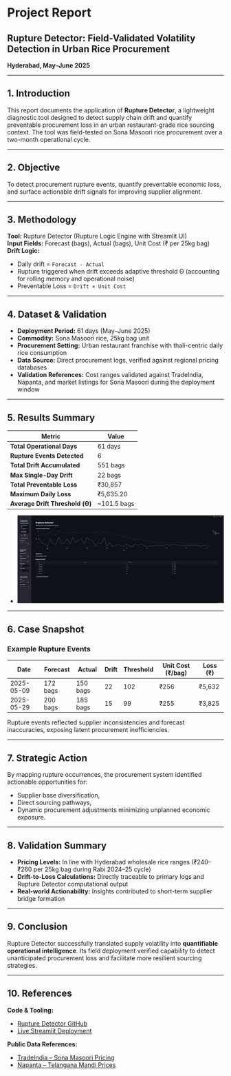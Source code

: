 
# Project Report

## Rupture Detector: Field-Validated Volatility Detection in Urban Rice Procurement  
**Hyderabad, May–June 2025**

---

## 1. Introduction

This report documents the application of **Rupture Detector**, a lightweight diagnostic tool designed to detect supply chain drift and quantify preventable procurement loss in an urban restaurant-grade rice sourcing context. The tool was field-tested on Sona Masoori rice procurement over a two-month operational cycle.

---

## 2. Objective

To detect procurement rupture events, quantify preventable economic loss, and surface actionable drift signals for improving supplier alignment.

---

## 3. Methodology

**Tool:** Rupture Detector (Rupture Logic Engine with Streamlit UI)  
**Input Fields:** Forecast (bags), Actual (bags), Unit Cost (₹ per 25kg bag)  
**Drift Logic:**  
- Daily drift = `Forecast - Actual`  
- Rupture triggered when drift exceeds adaptive threshold Θ (accounting for rolling memory and operational noise)  
- Preventable Loss = `Drift × Unit Cost`

---

## 4. Dataset & Validation

- **Deployment Period:** 61 days (May–June 2025)  
- **Commodity:** Sona Masoori rice, 25kg bag unit  
- **Procurement Setting:** Urban restaurant franchise with thali-centric daily rice consumption  
- **Data Source:** Direct procurement logs, verified against regional pricing databases  
- **Validation References:** Cost ranges validated against TradeIndia, Napanta, and market listings for Sona Masoori during the deployment window

---

## 5. Results Summary

| **Metric** | **Value** |
|-------------|-----------------------------|
| **Total Operational Days** | 61 days |
| **Rupture Events Detected** | 6 |
| **Total Drift Accumulated** | 551 bags |
| **Max Single-Day Drift** | 22 bags |
| **Total Preventable Loss** | ₹30,857 |
| **Maximum Daily Loss** | ₹5,635.20 |
| **Average Drift Threshold (Θ)** | ~101.5 bags |
- ![Rupture Visualization](rup_sup_plot.png)
---

## 6. Case Snapshot

### Example Rupture Events

| Date       | Forecast | Actual | Drift | Threshold | Unit Cost (₹/bag) | Loss (₹)   |
|------------|----------|--------|-------|-----------|-------------------|------------|
| 2025-05-09 | 172 bags | 150 bags | 22 | 102 | ₹256 | ₹5,632 |
| 2025-05-29 | 200 bags | 185 bags | 15 | 99 | ₹255 | ₹3,825 |

Rupture events reflected supplier inconsistencies and forecast inaccuracies, exposing latent procurement inefficiencies.

---

## 7. Strategic Action

By mapping rupture occurrences, the procurement system identified actionable opportunities for:
- Supplier base diversification,
- Direct sourcing pathways,
- Dynamic procurement adjustments minimizing unplanned economic exposure.

---

## 8. Validation Summary

- **Pricing Levels:** In line with Hyderabad wholesale rice ranges (₹240–₹260 per 25kg bag during Rabi 2024–25 cycle)  
- **Drift-to-Loss Calculations:** Directly traceable to primary logs and Rupture Detector computational output  
- **Real-world Actionability:** Insights contributed to short-term supplier bridge formation

---

## 9. Conclusion

Rupture Detector successfully translated supply volatility into **quantifiable operational intelligence**. Its field deployment verified capability to detect unanticipated procurement loss and facilitate more resilient sourcing strategies.

---

## 10. References

**Code & Tooling:**  
- [Rupture Detector GitHub](https://github.com/heraclitus0/rupture-detector)  
- [Live Streamlit Deployment](https://rupture-detector-vxcv8twev4y3vcuqzjprnw.streamlit.app/)

**Public Data References:**  
- [TradeIndia – Sona Masoori Pricing](https://www.tradeindia.com/hyderabad/sona-masoori-rice-city-196467.html)  
- [Napanta – Telangana Mandi Prices](https://www.napanta.com/)  
